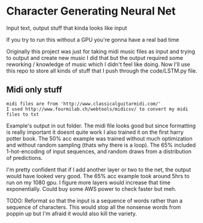 # Character Generating Neural Net
Input text, output stuff that kinda looks like input

If you try to run this without a GPU you're gonna have a real bad time

Originally this project was just for taking midi music files as input and trying to output and create new music
I did that but the output required some reworking / knowledge of music which I didn't feel like doing. Now I'll use 
this repo to store all kinds of stuff that I push through the code/LSTM.py file.

## Midi only stuff
	midi files are from 'http://www.classicalguitarmidi.com/'
	I used http://www.fourmilab.ch/webtools/midicsv/ to convert my midi files to txt

Example's output in out folder. The midi file looks good but since formatting is really important it doesnt quite work
I also trained it on the first harry potter book. The 50% acc example was trained without much optimization and without
random sampling (thats why there is a loop). The 65% included 1-hot-encoding of input sequences, and random draws from 
a distribution of predictions.

I'm pretty confident that if I add another layer or two to the net, the output would have looked very good. The 65% acc 
example took around 5hrs to run on my 1080 gpu. I figure more layers would increase that time exponentially. Could buy 
some AWS power to check faster but meh. 

TODO: Reformat so that the input is a sequence of words rather than a sequence of characters. This would stop all the
nonsense words from poppin up but I'm afraid it would also kill the variety.
